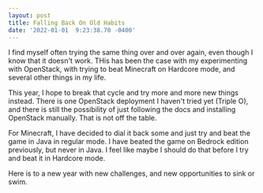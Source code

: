 ```yaml
--- 
layout: post 
title: Falling Back On Old Habits 
date: '2022-01-01  9:23:38.70 -0400' 
--- 
```

I find myself often trying the same thing over and over again, even though I know that it doesn't work. THis has 
been the case with my experimenting with OpenStack, with trying to beat Minecraft on Hardcore mode, and several 
other things in my life.

This year, I hope to break that cycle and try more and more new things instead. There is one OpenStack 
deployment I haven't tried yet (Triple O), and there is still the possibility of just following the docs and 
installing OpenStack manually. That is not off the table. 

For Minecraft, I have decided to dial it back some and just try and beat the game in Java in regular mode. I 
have beated the game on Bedrock edition previously, but never in Java. I feel like maybe I should do that before 
I try and beat it in Hardcore mode. 

Here is to a new year with new challenges, and new opportunities to sink or swim.
